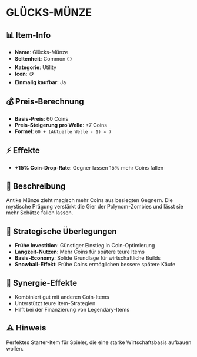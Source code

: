 # GLÜCKS-MÜNZE

## 📊 Item-Info
- **Name**: Glücks-Münze
- **Seltenheit**: Common ⚪
- **Kategorie**: Utility
- **Icon**: 🪙
- **Einmalig kaufbar**: Ja

## 💰 Preis-Berechnung
- **Basis-Preis**: 60 Coins
- **Preis-Steigerung pro Welle**: +7 Coins
- **Formel**: `60 + (Aktuelle Welle - 1) × 7`

## ⚡ Effekte
- **+15% Coin-Drop-Rate**: Gegner lassen 15% mehr Coins fallen

## 📝 Beschreibung
Antike Münze zieht magisch mehr Coins aus besiegten Gegnern. Die mystische Prägung verstärkt die Gier der Polynom-Zombies und lässt sie mehr Schätze fallen lassen.

## 🎯 Strategische Überlegungen
- **Frühe Investition**: Günstiger Einstieg in Coin-Optimierung
- **Langzeit-Nutzen**: Mehr Coins für spätere teure Items
- **Basis-Economy**: Solide Grundlage für wirtschaftliche Builds
- **Snowball-Effekt**: Frühe Coins ermöglichen bessere spätere Käufe

## 🔄 Synergie-Effekte
- Kombiniert gut mit anderen Coin-Items
- Unterstützt teure Item-Strategien
- Hilft bei der Finanzierung von Legendary-Items

## ⚠️ Hinweis
Perfektes Starter-Item für Spieler, die eine starke Wirtschaftsbasis aufbauen wollen.
